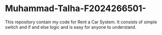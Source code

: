 # Muhammad-Talha-F2024266501-
This repository contain my code for Rent a Car System. It consists of simple switch and if and else logic and is easy for anyone to understand.
